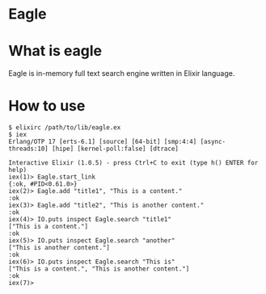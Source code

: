 Eagle
=====

# What is eagle
Eagle is in-memory full text search engine written in Elixir language.

# How to use

```
$ elixirc /path/to/lib/eagle.ex
$ iex
Erlang/OTP 17 [erts-6.1] [source] [64-bit] [smp:4:4] [async-threads:10] [hipe] [kernel-poll:false] [dtrace]

Interactive Elixir (1.0.5) - press Ctrl+C to exit (type h() ENTER for help)
iex(1)> Eagle.start_link
{:ok, #PID<0.61.0>}
iex(2)> Eagle.add "title1", "This is a content."
:ok
iex(3)> Eagle.add "title2", "This is another content."
:ok
iex(4)> IO.puts inspect Eagle.search "title1"
["This is a content."]
:ok
iex(5)> IO.puts inspect Eagle.search "another"
["This is another content."]
:ok
iex(6)> IO.puts inspect Eagle.search "This is"
["This is a content.", "This is another content."]
:ok
iex(7)>
```

